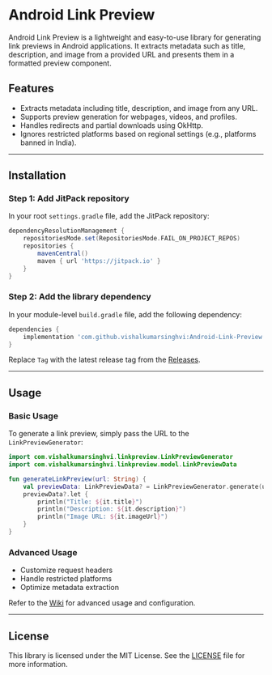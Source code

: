 # Android Link Preview

Android Link Preview is a lightweight and easy-to-use library for generating link previews in Android applications. It extracts metadata such as title, description, and image from a provided URL and presents them in a formatted preview component.

## Features

* Extracts metadata including title, description, and image from any URL.
* Supports preview generation for webpages, videos, and profiles.
* Handles redirects and partial downloads using OkHttp.
* Ignores restricted platforms based on regional settings (e.g., platforms banned in India).

---

## Installation

### Step 1: Add JitPack repository

In your root `settings.gradle` file, add the JitPack repository:

```gradle
dependencyResolutionManagement {
    repositoriesMode.set(RepositoriesMode.FAIL_ON_PROJECT_REPOS)
    repositories {
        mavenCentral()
        maven { url 'https://jitpack.io' }
    }
}
```

### Step 2: Add the library dependency

In your module-level `build.gradle` file, add the following dependency:

```gradle
dependencies {
    implementation 'com.github.vishalkumarsinghvi:Android-Link-Preview:Tag'
}
```

Replace `Tag` with the latest release tag from the [Releases](https://github.com/vishalkumarsinghvi/Android-Link-Preview/releases).

---

## Usage

### Basic Usage

To generate a link preview, simply pass the URL to the `LinkPreviewGenerator`:

```kotlin
import com.vishalkumarsinghvi.linkpreview.LinkPreviewGenerator
import com.vishalkumarsinghvi.linkpreview.model.LinkPreviewData

fun generateLinkPreview(url: String) {
    val previewData: LinkPreviewData? = LinkPreviewGenerator.generate(url)
    previewData?.let {
        println("Title: ${it.title}")
        println("Description: ${it.description}")
        println("Image URL: ${it.imageUrl}")
    }
}
```

### Advanced Usage

* Customize request headers
* Handle restricted platforms
* Optimize metadata extraction

Refer to the [Wiki](https://github.com/vishalkumarsinghvi/Android-Link-Preview/wiki) for advanced usage and configuration.

---

## License

This library is licensed under the MIT License. See the [LICENSE](LICENSE) file for more information.
